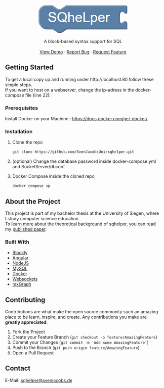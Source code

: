 


<p align="center">
  <a href="https://sqhelper.com">
    <img src="my-app/src/assets/logotransparent.png" alt="Logo" width="291" height="92">
  </a>

  <p align="center">
     A block-based syntax support for SQL
     <br />
    <br />
    <a href="https://sqhelper.de">View Demo</a>
    ·
    <a href="https://github.com/SvenJacobsUni/sqhelper/issues">Report Bug</a>
    ·
    <a href="https://github.com/SvenJacobsUni/sqhelper/issues">Request Feature</a>
  </p>
</p>

## Getting Started

To get a local copy up and running under http://localhost:80 follow these simple steps. <br>
If you want to host on a webserver, change the ip-adress in the docker-compose file (line 22).

### Prerequisites

Install Docker on your Machine : https://docs.docker.com/get-docker/


### Installation

1. Clone the repo
   ```sh
   git clone https://github.com/SvenJacobsUni/sqhelper.git
   ```
2. (optional) Change the database password inside docker-compose.yml and SocketServer/dbconf

3. Docker Compose inside the cloned repo
   ```sh
   docker compose up
   ```

## About the Project

This project is part of my bachelor thesis at the University of Siegen, where I study computer science education. <br>
To learn more about the theoretical background of sqhelper, you can read my [published paper](https://ieeexplore.ieee.org/document/9453897).

### Built With

* [Blockly](https://developers.google.com/blockly)
* [Angular](https://angular.io/)
* [NodeJS](https://nodejs.org/)
* [MySQL](https://www.mysql.com/)
* [Docker](https://www.docker.com/)
* [Websockets](https://socket.io/)
* [mxGraph](http://jgraph.github.io/mxgraph/)

## Contributing

Contributions are what make the open source community such an amazing place to be learn, inspire, and create. Any contributions you make are **greatly appreciated**.

1. Fork the Project
2. Create your Feature Branch (`git checkout -b feature/AmazingFeature`)
3. Commit your Changes (`git commit -m 'Add some AmazingFeature'`)
4. Push to the Branch (`git push origin feature/AmazingFeature`)
5. Open a Pull Request

## Contact

E-Mail: sqhelper@svenjacobs.de
